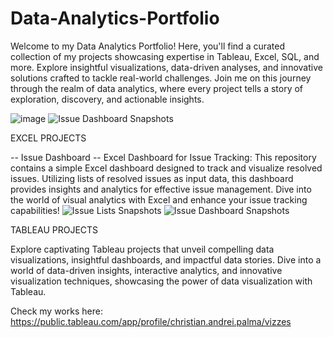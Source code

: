 # Data-Analytics-Portfolio
Welcome to my Data Analytics Portfolio! Here, you'll find a curated collection of my projects showcasing expertise in Tableau, Excel, SQL, and more. Explore insightful visualizations, data-driven analyses, and innovative solutions crafted to tackle real-world challenges. Join me on this journey through the realm of data analytics, where every project tells a story of exploration, discovery, and actionable insights.

![image](https://github.com/dureeyyy/Data-Analytics-Portfolio/assets/94231403/6f49fcaf-50f0-4549-b8f4-ce7143fb9514)
![Issue Dashboard Snapshots](https://github.com/dureeyyy/Data-Analytics-Portfolio/assets/94231403/97f79ac9-86b7-4f5c-9c0b-6fcd0a8a642b)

EXCEL PROJECTS

-- Issue Dashboard --
Excel Dashboard for Issue Tracking: This repository contains a simple Excel dashboard designed to track and visualize resolved issues. Utilizing lists of resolved issues as input data, this dashboard provides insights and analytics for effective issue management. Dive into the world of visual analytics with Excel and enhance your issue tracking capabilities!
![Issue Lists Snapshots](https://github.com/dureeyyy/Data-Analytics-Portfolio/assets/94231403/73bf9b41-3538-4561-8d8b-847fb7d1c2aa)
![Issue Dashboard Snapshots](https://github.com/dureeyyy/Data-Analytics-Portfolio/assets/94231403/ff874b2c-217f-4803-b841-384edec8377b)

TABLEAU PROJECTS

Explore captivating Tableau projects that unveil compelling data visualizations, insightful dashboards, and impactful data stories. Dive into a world of data-driven insights, interactive analytics, and innovative visualization techniques, showcasing the power of data visualization with Tableau.

Check my works here: https://public.tableau.com/app/profile/christian.andrei.palma/vizzes
